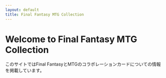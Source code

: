 ```yaml
---
layout: default
title: Final Fantasy MTG Collection
---
```


# Welcome to Final Fantasy MTG Collection

このサイトではFinal FantasyとMTGのコラボレーションカードについての情報を掲載しています。
```